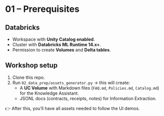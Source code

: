 # 01 – Prerequisites

## Databricks
- Workspace with **Unity Catalog enabled**.
- Cluster with **Databricks ML Runtime 14.x+**.
- Permission to create **Volumes** and **Delta tables**.

## Workshop setup
1. Clone this repo.  
2. Run `02_data_prep/assets_generator.py` → this will create:
   - A **UC Volume** with Markdown files (`FAQ.md`, `Policies.md`, `Catalog.md`) for the Knowledge Assistant.
   - JSONL docs (contracts, receipts, notes) for Information Extraction.

👉 After this, you’ll have all assets needed to follow the UI demos.
